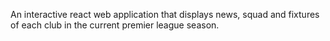An interactive react web application that displays news, squad and fixtures of each club in the current premier league season.
